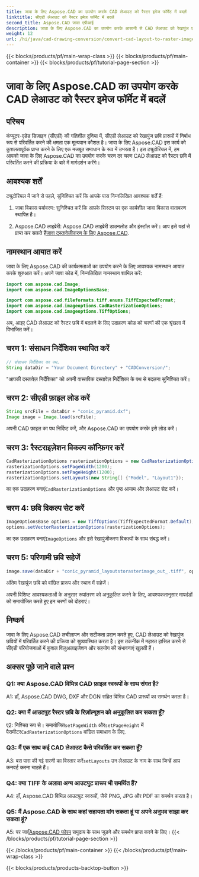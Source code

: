 ```yaml
---
title: जावा के लिए Aspose.CAD का उपयोग करके CAD लेआउट को रैस्टर इमेज फॉर्मेट में बदलें
linktitle: सीएडी लेआउट को रैस्टर इमेज फॉर्मेट में बदलें
second_title: Aspose.CAD जावा एपीआई
description: जावा के लिए Aspose.CAD का उपयोग करके आसानी से CAD लेआउट को रेखापुंज छवियों में परिवर्तित करें। बेहतर सहयोग के लिए उच्च गुणवत्ता वाला विज़ुअलाइज़ेशन।
weight: 12
url: /hi/java/cad-drawing-conversion/convert-cad-layout-to-raster-image/
---
```


{{< blocks/products/pf/main-wrap-class >}}
{{< blocks/products/pf/main-container >}}
{{< blocks/products/pf/tutorial-page-section >}}

# जावा के लिए Aspose.CAD का उपयोग करके CAD लेआउट को रैस्टर इमेज फॉर्मेट में बदलें

## परिचय

कंप्यूटर-एडेड डिज़ाइन (सीएडी) की गतिशील दुनिया में, सीएडी लेआउट को रेखापुंज छवि प्रारूपों में निर्बाध रूप से परिवर्तित करने की क्षमता एक मूल्यवान कौशल है। जावा के लिए Aspose.CAD इस कार्य को कुशलतापूर्वक प्राप्त करने के लिए एक मजबूत समाधान के रूप में उभरता है। इस ट्यूटोरियल में, हम आपको जावा के लिए Aspose.CAD का उपयोग करके चरण दर चरण CAD लेआउट को रैस्टर छवि में परिवर्तित करने की प्रक्रिया के बारे में मार्गदर्शन करेंगे।

## आवश्यक शर्तें

ट्यूटोरियल में जाने से पहले, सुनिश्चित करें कि आपके पास निम्नलिखित आवश्यक शर्तें हैं:

1. जावा विकास पर्यावरण: सुनिश्चित करें कि आपके सिस्टम पर एक कार्यशील जावा विकास वातावरण स्थापित है।

2.  Aspose.CAD लाइब्रेरी: Aspose.CAD लाइब्रेरी डाउनलोड और इंस्टॉल करें। आप इसे यहां से प्राप्त कर सकते हैं[जावा दस्तावेज़ीकरण के लिए Aspose.CAD](https://reference.aspose.com/cad/java/).

## नामस्थान आयात करें

जावा के लिए Aspose.CAD की कार्यक्षमताओं का उपयोग करने के लिए आवश्यक नामस्थान आयात करके शुरुआत करें। अपने जावा कोड में, निम्नलिखित नामस्थान शामिल करें:

```java
import com.aspose.cad.Image;
import com.aspose.cad.ImageOptionsBase;

import com.aspose.cad.fileformats.tiff.enums.TiffExpectedFormat;
import com.aspose.cad.imageoptions.CadRasterizationOptions;
import com.aspose.cad.imageoptions.TiffOptions;
```

अब, आइए CAD लेआउट को रैस्टर छवि में बदलने के लिए उदाहरण कोड को चरणों की एक श्रृंखला में विभाजित करें।
## चरण 1: संसाधन निर्देशिका स्थापित करें

```java
// संसाधन निर्देशिका का पथ.
String dataDir = "Your Document Directory" + "CADConversion/";
```

"आपकी दस्तावेज़ निर्देशिका" को अपनी वास्तविक दस्तावेज़ निर्देशिका के पथ से बदलना सुनिश्चित करें।

## चरण 2: सीएडी फ़ाइल लोड करें

```java
String srcFile = dataDir + "conic_pyramid.dxf";
Image image = Image.load(srcFile);
```

अपनी CAD फ़ाइल का पथ निर्दिष्ट करें, और Aspose.CAD का उपयोग करके इसे लोड करें।

## चरण 3: रैस्टराइज़ेशन विकल्प कॉन्फ़िगर करें

```java
CadRasterizationOptions rasterizationOptions = new CadRasterizationOptions();
rasterizationOptions.setPageWidth(1200);
rasterizationOptions.setPageHeight(1200);
rasterizationOptions.setLayouts(new String[] {"Model", "Layout1"});
```

 का एक उदाहरण बनाएं`CadRasterizationOptions` और पृष्ठ आयाम और लेआउट सेट करें।

## चरण 4: छवि विकल्प सेट करें

```java
ImageOptionsBase options = new TiffOptions(TiffExpectedFormat.Default);
options.setVectorRasterizationOptions(rasterizationOptions);
```

 का एक उदाहरण बनाएं`ImageOptions` और इसे रेखापुंजीकरण विकल्पों के साथ संबद्ध करें।

## चरण 5: परिणामी छवि सहेजें

```java
image.save(dataDir + "conic_pyramid_layoutstorasterimage_out_.tiff", options);
```

अंतिम रेखापुंज छवि को वांछित प्रारूप और स्थान में सहेजें।

अपनी विशिष्ट आवश्यकताओं के अनुसार रूपांतरण को अनुकूलित करने के लिए, आवश्यकतानुसार मापदंडों को समायोजित करते हुए इन चरणों को दोहराएं।

## निष्कर्ष

जावा के लिए Aspose.CAD लचीलापन और सटीकता प्रदान करते हुए, CAD लेआउट को रेखापुंज छवियों में परिवर्तित करने की प्रक्रिया को सुव्यवस्थित करता है। इस तकनीक में महारत हासिल करने से सीएडी परियोजनाओं में कुशल विज़ुअलाइज़ेशन और सहयोग की संभावनाएं खुलती हैं।

## अक्सर पूछे जाने वाले प्रश्न

### Q1: क्या Aspose.CAD विभिन्न CAD फ़ाइल स्वरूपों के साथ संगत है?

A1: हाँ, Aspose.CAD DWG, DXF और DGN सहित विभिन्न CAD प्रारूपों का समर्थन करता है।

### Q2: क्या मैं आउटपुट रैस्टर छवि के रिज़ॉल्यूशन को अनुकूलित कर सकता हूँ?

 ए2: निश्चित रूप से। समायोजित`setPageWidth` और`setPageHeight` में पैरामीटर`CadRasterizationOptions` वांछित समाधान के लिए.

### Q3: मैं एक साथ कई CAD लेआउट कैसे परिवर्तित कर सकता हूँ?

 A3: बस पास की गई सरणी का विस्तार करें`setLayouts` उन लेआउट के नाम के साथ जिन्हें आप कनवर्ट करना चाहते हैं।

### Q4: क्या TIFF के अलावा अन्य आउटपुट प्रारूप भी समर्थित हैं?

A4: हाँ, Aspose.CAD विभिन्न आउटपुट स्वरूपों, जैसे PNG, JPG और PDF का समर्थन करता है।

### Q5: मैं Aspose.CAD के साथ कहां सहायता मांग सकता हूं या अपने अनुभव साझा कर सकता हूं?

A5: पर जाएँ[Aspose.CAD फोरम](https://forum.aspose.com/c/cad/19) समुदाय के साथ जुड़ने और समर्थन प्राप्त करने के लिए।
{{< /blocks/products/pf/tutorial-page-section >}}

{{< /blocks/products/pf/main-container >}}
{{< /blocks/products/pf/main-wrap-class >}}

{{< blocks/products/products-backtop-button >}}
